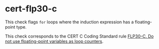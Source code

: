 # cert-flp30-c

This check flags `for` loops where the induction expression has a
floating-point type.

This check corresponds to the CERT C Coding Standard rule [FLP30-C. Do
not use floating-point variables as loop
counters](https://www.securecoding.cert.org/confluence/display/c/FLP30-C.+Do+not+use+floating-point+variables+as+loop+counters).
